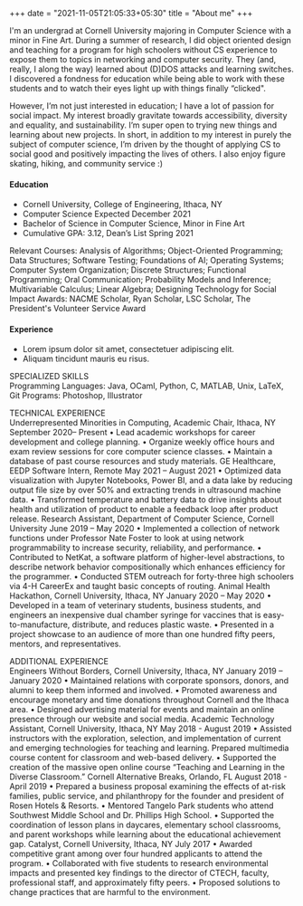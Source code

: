 +++
date = "2021-11-05T21:05:33+05:30"
title = "About me"
+++

I'm an undergrad at Cornell University majoring in Computer Science with a minor in Fine Art. During a summer of research, I did object oriented design and teaching for a program for high schoolers without CS experience to expose them to topics in networking and computer security. They (and, really, I along the way) learned about (D)DOS attacks and learning switches. I discovered a fondness for education while being able to work with these students and to watch their eyes light up with things finally “clicked".

However, I’m not just interested in education; I have a lot of passion for social impact. My interest broadly gravitate towards accessibility, diversity and equality, and sustainability. I’m super open to trying new things and learning about new projects. In short, in addition to my interest in purely the subject of computer science, I’m driven by the thought of applying CS to social good and positively impacting the lives of others. I also enjoy figure skating, hiking, and community service :)

#### Education

* Cornell University, College of Engineering, Ithaca, NY
* Computer Science Expected December 2021
* Bachelor of Science in Computer Science, Minor in Fine Art
* Cumulative GPA: 3.12, Dean’s List Spring 2021

Relevant Courses: Analysis of Algorithms; Object-Oriented Programming; Data Structures; Software Testing; Foundations of AI; Operating Systems; Computer System Organization; Discrete Structures; Functional Programming; Oral Communication; Probability Models and Inference; Multivariable Calculus; Linear Algebra; Designing Technology for Social Impact
Awards: NACME Scholar, Ryan Scholar, LSC Scholar, The President's Volunteer Service Award

#### Experience

* Lorem ipsum dolor sit amet, consectetuer adipiscing elit.
* Aliquam tincidunt mauris eu risus.


SPECIALIZED SKILLS												
Programming Languages: Java, OCaml, Python, C, MATLAB, Unix, LaTeX, Git		Programs: Photoshop, Illustrator

TECHNICAL EXPERIENCE												
Underrepresented Minorities in Computing, Academic Chair, Ithaca, NY		         	           September 2020– Present
•	Lead academic workshops for career development and college planning.
•	Organize weekly office hours and exam review sessions for core computer science classes.
•	Maintain a database of past course resources and study materials.
GE Healthcare, EEDP Software Intern, Remote						            May 2021 – August 2021
•	Optimized data visualization with Jupyter Notebooks, Power BI, and a data lake by reducing output file size by over 50% and extracting trends in ultrasound machine data.
•	Transformed temperature and battery data to drive insights about health and utilization of product to enable a feedback loop after product release.
Research Assistant, Department of Computer Science, Cornell University				   June 2019 – May 2020
•	Implemented a collection of network functions under Professor Nate Foster to look at using network programmability to increase security, reliability, and performance.
•	Contributed to NetKat, a software platform of higher-level abstractions, to describe network behavior compositionally which enhances efficiency for the programmer.
•	Conducted STEM outreach for forty-three high schoolers via 4-H CareerEx and taught basic concepts of routing.
Animal Health Hackathon, Cornell University, Ithaca, NY				          January 2020 – May 2020
•	Developed in a team of veterinary students, business students, and engineers an inexpensive dual chamber syringe for vaccines that is easy-to-manufacture, distribute, and reduces plastic waste.
•	Presented in a project showcase to an audience of more than one hundred fifty peers, mentors, and representatives.

ADDITIONAL EXPERIENCE												
Engineers Without Borders, Cornell University, Ithaca, NY				    January 2019 – January 2020
•	Maintained relations with corporate sponsors, donors, and alumni to keep them informed and involved.
•	Promoted awareness and encourage monetary and time donations throughout Cornell and the Ithaca area.
•	Designed advertising material for events and maintain an online presence through our website and social media.
Academic Technology Assistant, Cornell University, Ithaca, NY		                        	             May 2018 - August 2019
•	Assisted instructors with the exploration, selection, and implementation of current and emerging technologies for teaching and learning. Prepared multimedia course content for classroom and web-based delivery.
•	Supported the creation of the massive open online course “Teaching and Learning in the Diverse Classroom.”
Cornell Alternative Breaks, Orlando, FL						         	            August 2018 - April 2019
•	Prepared a business proposal examining the effects of at-risk families, public service, and philanthropy for the founder and president of Rosen Hotels & Resorts.
•	Mentored Tangelo Park students who attend Southwest Middle School and Dr. Phillips High School.
•	Supported the coordination of lesson plans in daycares, elementary school classrooms, and parent workshops while learning about the educational achievement gap.
Catalyst, Cornell University, Ithaca, NY									           July 2017
•	Awarded competitive grant among over four hundred applicants to attend the program.
•	Collaborated with five students to research environmental impacts and presented key findings to the director of CTECH, faculty, professional staff, and approximately fifty peers.
•	Proposed solutions to change practices that are harmful to the environment.
